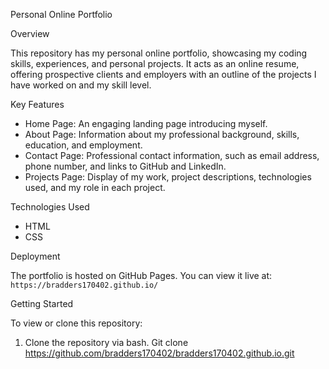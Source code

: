 Personal Online Portfolio

Overview

This repository has my personal online portfolio, showcasing my coding skills, experiences, and personal projects. It acts as an online resume, offering prospective clients and employers with an outline of the projects I have worked on and my skill level.

Key Features

- Home Page: An engaging landing page introducing myself.
- About Page: Information about my professional background, skills, education, and employment.
- Contact Page: Professional contact information, such as email address, phone number, and links to GitHub and LinkedIn.
- Projects Page: Display of my work, project descriptions, technologies used, and my role in each project.

Technologies Used

- HTML
- CSS

 Deployment

The portfolio is hosted on GitHub Pages. You can view it live at: `https://bradders170402.github.io/`

Getting Started

To view or clone this repository:

1. Clone the repository via bash. 
Git clone https://github.com/bradders170402/bradders170402.github.io.git
